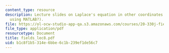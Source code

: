 ```yaml
---
content_type: resource
description: Lecture slides on Laplace's equation in other coordinates (solving examples
  using MATLAB?).
file: https://ol-ocw-studio-app-qa.s3.amazonaws.com/courses/20-330j-fields-forces-and-flows-in-biological-systems-spring-2007/b1c8f1b5314e6bbe6c1b239ef1de56c7_fields_lec8.pdf
file_type: application/pdf
resourcetype: Document
title: fields_lec8.pdf
uid: b1c8f1b5-314e-6bbe-6c1b-239ef1de56c7
---
```

